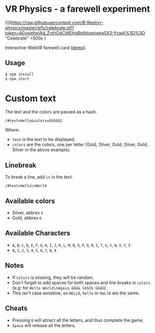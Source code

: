 # VR Physics - a farewell experiment

![](https://raw.githubusercontent.com/B-Reel/vr-physics/master/gifs/celebrate.gif?token=AGysiehpIAd_ZythOdCWEHgBpfdoqnjwks5X3-YvwA%3D%3D "Celebrate" =500x )


Interactive WebVR farewell card ([demo](https://b-reel.github.io/vr-physics/)).

## Usage

```sh
$ npm install
$ npm start
```

# Custom text

The text and the colors are passed as a hash.

```
/#text=Hello&colors=GSGSGS
```

Where:

- `text` is the text to  be displayed.
- `colors` are the colors, one per letter (Gold, Silver, Gold, Silver, Gold, Silver in the above example).

## Linebreak

To break a line, add `\n` in the text.

```
/#text=Hello\nWorld
```

## Available colors

* Silver, abbrev `S`
* Gold, abbrev `G`

## Available Characters

- `A`, `B`, `C`, `D`, `E`, `F`, `G`, `H`, `I`, `J`, `K`, `L`, `M`, `N`, `O`, `P`, `Q`, `R`, `S`, `T`, `U`, `V`, `W`, `X`, `Y`, `Z`
- `0`, `1`, `2`, `3`, `4`, `5`, `6`, `7`, `8`, `9`

## Notes

- If `colors` is missing, they will be random.
- Don't forget to add spaces for both spaces and line breaks in `colors` (e.g: for `Hello World\nAgain`, `GGGG SSSSS GGGG`).
- This isn't case sensitive, so `HELLO`, `hello` or `HeLlO` are the same.

## Cheats

- Pressing `Q` will attract all the letters, and thus complete the game.
- `Space` will release all the letters.
